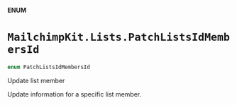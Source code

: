 **ENUM**

# `MailchimpKit.Lists.PatchListsIdMembersId`

```swift
enum PatchListsIdMembersId
```

Update list member

Update information for a specific list member.
